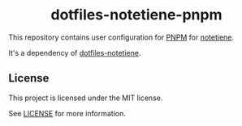 <h1 align="center">dotfiles-notetiene-pnpm</h1>

This repository contains user configuration for [PNPM](https://pnpm.io/) for [notetiene](https://github.com/notetiene).

It's a dependency of [dotfiles-notetiene](https://github.com/notetiene/dotfiles-notetiene).

## License
This project is licensed under the MIT license.

See [LICENSE](./LICENSE) for more information.
